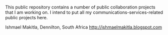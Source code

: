 This public repository contains a number of public collaboration projects that I am working on.
I intend to put all my communications-services-related public projects here.

Ishmael Makitla,
Dennilton, South Africa
http://ishmaelmakitla.blogspot.com